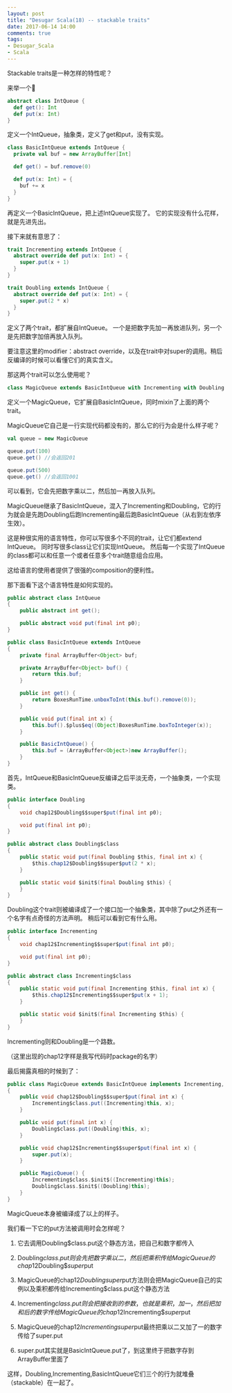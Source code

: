 ```yaml
---
layout: post
title: "Desugar Scala(18) -- stackable traits"
date: 2017-06-14 14:00
comments: true
tags:
- Desugar_Scala
- Scala
---
```


Stackable traits是一种怎样的特性呢？

来举一个🌰

```scala
abstract class IntQueue {
  def get(): Int
  def put(x: Int)
}
```

定义一个IntQueue，抽象类，定义了get和put，没有实现。

```scala
class BasicIntQueue extends IntQueue {
  private val buf = new ArrayBuffer[Int]

  def get() = buf.remove(0)

  def put(x: Int) = {
    buf += x
  }
}
```

再定义一个BasicIntQueue，把上述IntQueue实现了。
它的实现没有什么花样，就是先进先出。

接下来就有意思了：

```scala
trait Incrementing extends IntQueue {
  abstract override def put(x: Int) = {
    super.put(x + 1)
  }
}

trait Doubling extends IntQueue {
  abstract override def put(x: Int) = {
    super.put(2 * x)
  }
}
```

定义了两个trait，都扩展自IntQueue。
一个是把数字先加一再放进队列，另一个是先把数字加倍再放入队列。

要注意这里的modifier：abstract override，以及在trait中对super的调用。稍后反编译的时候可以看懂它们的真实含义。

那这两个trait可以怎么使用呢？

```scala
class MagicQueue extends BasicIntQueue with Incrementing with Doubling
```

定义一个MagicQueue，它扩展自BasicIntQueue，同时mixin了上面的两个trait。

MagicQueue它自己是一行实现代码都没有的，那么它的行为会是什么样子呢？

```scala
val queue = new MagicQueue

queue.put(100)
queue.get() //会返回201

queue.put(500)
queue.get() //会返回1001
```

可以看到，它会先把数字乘以二，然后加一再放入队列。

MagicQueue继承了BasicIntQueue，混入了Incrementing和Doubling，它的行为就会是先跑Doubling后跑Incrementing最后跑BasicIntQueue（从右到左依序生效）。

这是种很实用的语言特性，你可以写很多个不同的trait，让它们都extend IntQueue。
同时写很多class让它们实现IntQueue。
然后每一个实现了IntQueue的class都可以和任意一个或者任意多个trait随意组合应用。

这给语言的使用者提供了很强的composition的便利性。

那下面看下这个语言特性是如何实现的。

```java
public abstract class IntQueue
{
    public abstract int get();

    public abstract void put(final int p0);
}

public class BasicIntQueue extends IntQueue
{
    private final ArrayBuffer<Object> buf;

    private ArrayBuffer<Object> buf() {
        return this.buf;
    }

    public int get() {
        return BoxesRunTime.unboxToInt(this.buf().remove(0));
    }

    public void put(final int x) {
        this.buf().$plus$eq((Object)BoxesRunTime.boxToInteger(x));
    }

    public BasicIntQueue() {
        this.buf = (ArrayBuffer<Object>)new ArrayBuffer();
    }
}
```

首先，IntQueue和BasicIntQueue反编译之后平淡无奇，一个抽象类，一个实现类。

```java
public interface Doubling
{
    void chap12$Doubling$$super$put(final int p0);

    void put(final int p0);
}

public abstract class Doubling$class
{
    public static void put(final Doubling $this, final int x) {
        $this.chap12$Doubling$$super$put(2 * x);
    }

    public static void $init$(final Doubling $this) {
    }
}
```

Doubling这个trait则被编译成了一个接口加一个抽象类，其中除了put之外还有一个名字有点奇怪的方法声明。
稍后可以看到它有什么用。

```java
public interface Incrementing
{
    void chap12$Incrementing$$super$put(final int p0);

    void put(final int p0);
}

public abstract class Incrementing$class
{
    public static void put(final Incrementing $this, final int x) {
        $this.chap12$Incrementing$$super$put(x + 1);
    }

    public static void $init$(final Incrementing $this) {
    }
}
```

Incrementing则和Doubling是一个路数。

（这里出现的chap12字样是我写代码时package的名字）

最后揭露真相的时候到了：

```java
public class MagicQueue extends BasicIntQueue implements Incrementing, Doubling
{
    public void chap12$Doubling$$super$put(final int x) {
        Incrementing$class.put((Incrementing)this, x);
    }

    public void put(final int x) {
        Doubling$class.put((Doubling)this, x);
    }

    public void chap12$Incrementing$$super$put(final int x) {
        super.put(x);
    }

    public MagicQueue() {
        Incrementing$class.$init$((Incrementing)this);
        Doubling$class.$init$((Doubling)this);
    }
}
```

MagicQueue本身被编译成了以上的样子。

我们看一下它的put方法被调用时会怎样呢？

1. 它去调用Doubling$class.put这个静态方法，把自己和数字都传入

2. Doubling$class.put则会先把数字乘以二，然后把乘积传给MagicQueue的chap12$Doubling$$super$put

3. MagicQueue的chap12$Doubling$$super$put方法则会把MagicQueue自己的实例以及乘积都传给Incrementing$class.put这个静态方法

4. Incrementing$class.put则会把接收到的参数，也就是乘积，加一，然后把加和后的数字传给MagicQueue的chap12$Incrementing$$super$put

5. MagicQueue的chap12$Incrementing$$super$put最终把乘以二又加了一的数字传给了super.put

6. super.put其实就是BasicIntQueue.put了，到这里终于把数字存到ArrayBuffer里面了

这样，Doubling,Incrementing,BasicIntQueue它们三个的行为就堆叠（stackable）在一起了。
